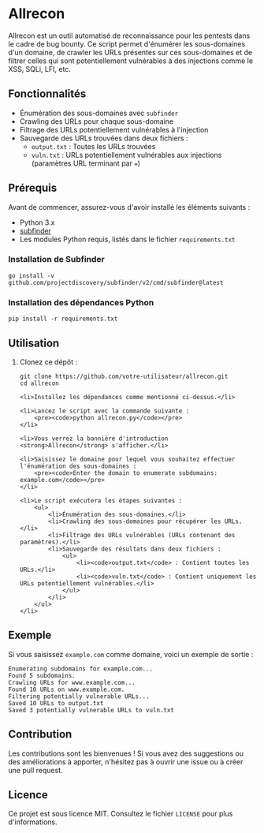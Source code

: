 <!DOCTYPE html>
<html lang="fr">
<head>
    <meta charset="UTF-8">
    <meta name="viewport" content="width=device-width, initial-scale=1.0">
    <title>Allrecon - README</title>
</head>
<body>

<h1>Allrecon</h1>

<p>Allrecon est un outil automatisé de reconnaissance pour les pentests dans le cadre de bug bounty. Ce script permet d'énumérer les sous-domaines d'un domaine, de crawler les URLs présentes sur ces sous-domaines et de filtrer celles qui sont potentiellement vulnérables à des injections comme le XSS, SQLi, LFI, etc.</p>

<h2>Fonctionnalités</h2>
<ul>
    <li>Énumération des sous-domaines avec <code>subfinder</code></li>
    <li>Crawling des URLs pour chaque sous-domaine</li>
    <li>Filtrage des URLs potentiellement vulnérables à l'injection</li>
    <li>Sauvegarde des URLs trouvées dans deux fichiers :
        <ul>
            <li><code>output.txt</code> : Toutes les URLs trouvées</li>
            <li><code>vuln.txt</code> : URLs potentiellement vulnérables aux injections (paramètres URL terminant par <code>=</code>)</li>
        </ul>
    </li>
</ul>

<h2>Prérequis</h2>

<p>Avant de commencer, assurez-vous d'avoir installé les éléments suivants :</p>
<ul>
    <li>Python 3.x</li>
    <li><a href="https://github.com/projectdiscovery/subfinder">subfinder</a></li>
    <li>Les modules Python requis, listés dans le fichier <code>requirements.txt</code></li>
</ul>

<h3>Installation de Subfinder</h3>

<pre><code>go install -v github.com/projectdiscovery/subfinder/v2/cmd/subfinder@latest</code></pre>

<h3>Installation des dépendances Python</h3>

<pre><code>pip install -r requirements.txt</code></pre>

<h2>Utilisation</h2>

<ol>
    <li>Clonez ce dépôt :
        <pre><code>git clone https://github.com/votre-utilisateur/allrecon.git
cd allrecon</code></pre>
    </li>

    <li>Installez les dépendances comme mentionné ci-dessus.</li>

    <li>Lancez le script avec la commande suivante :
        <pre><code>python allrecon.py</code></pre>
    </li>

    <li>Vous verrez la bannière d'introduction <strong>Allrecon</strong> s'afficher.</li>

    <li>Saisissez le domaine pour lequel vous souhaitez effectuer l'énumération des sous-domaines :
        <pre><code>Enter the domain to enumerate subdomains: example.com</code></pre>
    </li>

    <li>Le script exécutera les étapes suivantes :
        <ul>
            <li>Énumération des sous-domaines.</li>
            <li>Crawling des sous-domaines pour récupérer les URLs.</li>
            <li>Filtrage des URLs vulnérables (URLs contenant des paramètres).</li>
            <li>Sauvegarde des résultats dans deux fichiers :
                <ul>
                    <li><code>output.txt</code> : Contient toutes les URLs.</li>
                    <li><code>vuln.txt</code> : Contient uniquement les URLs potentiellement vulnérables.</li>
                </ul>
            </li>
        </ul>
    </li>
</ol>

<h2>Exemple</h2>

<p>Si vous saisissez <code>example.com</code> comme domaine, voici un exemple de sortie :</p>

<pre><code>Enumerating subdomains for example.com...
Found 5 subdomains.
Crawling URLs for www.example.com...
Found 10 URLs on www.example.com.
Filtering potentially vulnerable URLs...
Saved 10 URLs to output.txt
Saved 3 potentially vulnerable URLs to vuln.txt</code></pre>

<h2>Contribution</h2>

<p>Les contributions sont les bienvenues ! Si vous avez des suggestions ou des améliorations à apporter, n'hésitez pas à ouvrir une issue ou à créer une pull request.</p>

<h2>Licence</h2>

<p>Ce projet est sous licence MIT. Consultez le fichier <code>LICENSE</code> pour plus d'informations.</p>

</body>
</html>
